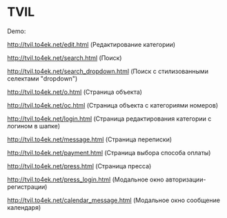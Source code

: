 # TVIL

Demo:

http://tvil.to4ek.net/edit.html  (Редактирование категории)

http://tvil.to4ek.net/search.html (Поиск)

http://tvil.to4ek.net/search_dropdown.html (Поиск c стилизованными селектами "dropdown")

http://tvil.to4ek.net/o.html (Страница объекта)

http://tvil.to4ek.net/oc.html (Страница объекта с категориями номеров)

http://tvil.to4ek.net/login.html  (Страница редактирования категории с логином в шапке)

http://tvil.to4ek.net/message.html  (Страница переписки)

http://tvil.to4ek.net/payment.html  (Страница выбора способа оплаты)

http://tvil.to4ek.net/press.html  (Страница пресса)

http://tvil.to4ek.net/press_login.html  (Модальное окно авторизации-регистрации)

http://tvil.to4ek.net/calendar_message.html  (Модальное окно сообщение календаря)
